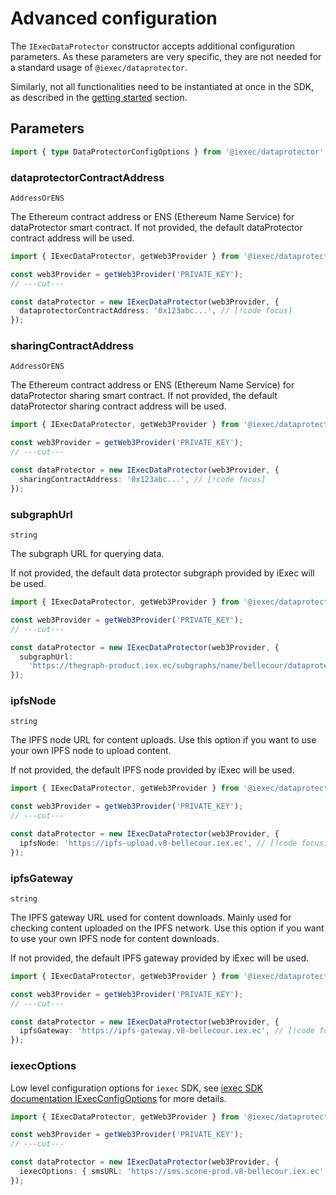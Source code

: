 # Advanced configuration

The `IExecDataProtector` constructor accepts additional configuration
parameters. As these parameters are very specific, they are not needed for a
standard usage of `@iexec/dataprotector`.

Similarly, not all functionalities need to be instantiated at once in the SDK,
as described in the [getting started](../getting-started.md#instantiate-sdk)
section.

## Parameters

```ts twoslash
import { type DataProtectorConfigOptions } from '@iexec/dataprotector';
```

### dataprotectorContractAddress

`AddressOrENS`

The Ethereum contract address or ENS (Ethereum Name Service) for dataProtector
smart contract. If not provided, the default dataProtector contract address will
be used.

```ts twoslash
import { IExecDataProtector, getWeb3Provider } from '@iexec/dataprotector';

const web3Provider = getWeb3Provider('PRIVATE_KEY');
// ---cut---

const dataProtector = new IExecDataProtector(web3Provider, {
  dataprotectorContractAddress: '0x123abc...', // [!code focus]
});
```

### sharingContractAddress

`AddressOrENS`

The Ethereum contract address or ENS (Ethereum Name Service) for dataProtector
sharing smart contract. If not provided, the default dataProtector sharing
contract address will be used.

```ts twoslash
import { IExecDataProtector, getWeb3Provider } from '@iexec/dataprotector';

const web3Provider = getWeb3Provider('PRIVATE_KEY');
// ---cut---

const dataProtector = new IExecDataProtector(web3Provider, {
  sharingContractAddress: '0x123abc...', // [!code focus]
});
```

### subgraphUrl

`string`

The subgraph URL for querying data.

If not provided, the default data protector subgraph provided by iExec will be
used.

```ts twoslash
import { IExecDataProtector, getWeb3Provider } from '@iexec/dataprotector';

const web3Provider = getWeb3Provider('PRIVATE_KEY');
// ---cut---

const dataProtector = new IExecDataProtector(web3Provider, {
  subgraphUrl:
    'https://thegraph-product.iex.ec/subgraphs/name/bellecour/dataprotector', // [!code focus]
});
```

### ipfsNode

`string`

The IPFS node URL for content uploads. Use this option if you want to use your
own IPFS node to upload content.

If not provided, the default IPFS node provided by iExec will be used.

```ts twoslash
import { IExecDataProtector, getWeb3Provider } from '@iexec/dataprotector';

const web3Provider = getWeb3Provider('PRIVATE_KEY');
// ---cut---

const dataProtector = new IExecDataProtector(web3Provider, {
  ipfsNode: 'https://ipfs-upload.v8-bellecour.iex.ec', // [!code focus]
});
```

### ipfsGateway

`string`

The IPFS gateway URL used for content downloads. Mainly used for checking
content uploaded on the IPFS network. Use this option if you want to use your
own IPFS node for content downloads.

If not provided, the default IPFS gateway provided by iExec will be used.

```ts twoslash
import { IExecDataProtector, getWeb3Provider } from '@iexec/dataprotector';

const web3Provider = getWeb3Provider('PRIVATE_KEY');
// ---cut---

const dataProtector = new IExecDataProtector(web3Provider, {
  ipfsGateway: 'https://ipfs-gateway.v8-bellecour.iex.ec', // [!code focus]
});
```

### iexecOptions

Low level configuration options for `iexec` SDK, see
[iexec SDK documentation IExecConfigOptions](https://github.com/iExecBlockchainComputing/iexec-sdk/blob/master/docs/interfaces/IExecConfigOptions.md)
for more details.

```ts twoslash
import { IExecDataProtector, getWeb3Provider } from '@iexec/dataprotector';

const web3Provider = getWeb3Provider('PRIVATE_KEY');
// ---cut---

const dataProtector = new IExecDataProtector(web3Provider, {
  iexecOptions: { smsURL: 'https://sms.scone-prod.v8-bellecour.iex.ec' }, // [!code focus]
});
```
